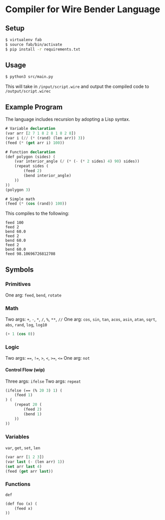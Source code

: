 # Compiler for Wire Bender Language

## Setup

```sh
$ virtualenv fab
$ source fab/bin/activate
$ pip install -r requirements.txt
```

## Usage

```sh
$ python3 src/main.py
```

This will take in `/input/script.wire` and output the compiled code to `/output/script.wirec`

## Example Program

The language includes recursion by adopting a Lisp syntax.

```lisp
# Variable declaration
(var arr [2 7 1 8 2 8 1 8 2 8])
(var i (// (* (rand) (len arr)) 3))
(feed (* (get arr i) 100))

# Function declaration
(def polygon (sides) (
    (var interior_angle (/ (* (- (* 2 sides) 4) 90) sides))
    (repeat sides (
        (feed 2)
        (bend interior_angle)
    ))
))
(polygon 3)

# Simple math
(feed (* (cos (rand)) 100))
```

This compiles to the following:

```
feed 100
feed 2
bend 60.0
feed 2
bend 60.0
feed 2
bend 60.0
feed 98.10696726812708
```

## Symbols

### Primitives

One arg: `feed`, `bend`, `rotate`

### Math

Two args: `+`, `-`, `*`, `/`, `%`, `**`, `//`
One arg: `cos`, `sin`, `tan`, `acos`, `asin`, `atan`, `sqrt`, `abs`, `rand`, `log`, `log10`

```lisp
(+ 1 (cos 0))
```

### Logic

Two args: `==`, `!=`, `>`, `<`, `>=`, `<=`
One arg: `not`

#### Control Flow (wip)

Three args: `ifelse`
Two args: `repeat`

```lisp
(ifelse (== (% 20 3) 1) (
    (feed 1)
) (
    (repeat 20 (
        (feed 2)
        (bend 1)
    ))
))
```

### Variables

`var`, `get`, `set`, `len`

```lisp
(var arr [1 2 3])
(var last (- (len arr) 1))
(set arr last 4)
(feed (get arr last))
```

### Functions

`def`

```lisp
(def foo (x) (
    (feed x)
))
```
